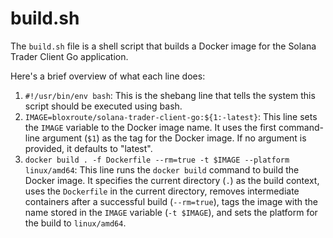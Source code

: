 # build.sh

The `build.sh` file is a shell script that builds a Docker image for the Solana Trader Client Go application.

Here's a brief overview of what each line does:

1. `#!/usr/bin/env bash`: This is the shebang line that tells the system this script should be executed using bash.
2. `IMAGE=bloxroute/solana-trader-client-go:${1:-latest}`: This line sets the `IMAGE` variable to the Docker image name. It uses the first command-line argument (`$1`) as the tag for the Docker image. If no argument is provided, it defaults to "latest".
3. `docker build . -f Dockerfile --rm=true -t $IMAGE --platform linux/amd64`: This line runs the `docker build` command to build the Docker image. It specifies the current directory (`.`) as the build context, uses the `Dockerfile` in the current directory, removes intermediate containers after a successful build (`--rm=true`), tags the image with the name stored in the `IMAGE` variable (`-t $IMAGE`), and sets the platform for the build to `linux/amd64`.
